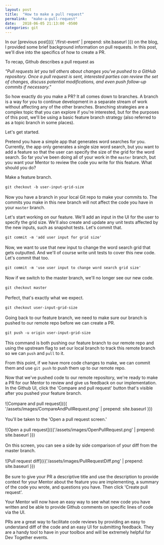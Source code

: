 ```yaml
---
layout: post
title:  "How to make a pull request"
permalink:  "make-a-pull-request"
date:   2018-06-05 21:13:00 -0500
categories: git
---
```

In our [previous post]({{ '/first-event' | prepend: site.baseurl }}) on the blog, I provided some brief background information on pull requests. In this post, we'll dive into the specifics of how to create a PR. 

To recap, Github describes a pull request as 

_"Pull requests let you tell others about changes you've pushed to a GitHub repository. Once a pull request is sent, interested parties can review the set of changes, discuss potential modifications, and even push follow-up commits if necessary."_

So how exactly do you make a PR? It all comes down to branches. A branch is a way for you to continue development in a separate stream of work without affecting any of the other branches. Branching strategies are a complex topic that you can explore if you're interested, but for the purposes of this post, we'll be using a basic feature branch strategy (also referred to as a topic branch in some places). 

Let's get started.

Pretend you have a simple app that generates word searches for you. Currently, the app only generates a single size word search, but you want to add a feature so that the user can specify the size of the grid for the word search. So far you've been doing all of your work in the `master` branch, but you want your Mentor to review the code you write for this feature. What should you do?

Make a feature branch.
<br/>
<br/>
`git checkout -b user-input-grid-size`
<br/>
<br/>
Now you have a branch in your local Git repo to make your commits to. The commits you make in this new branch will not affect the code you have in your `master` branch. 

Let's start working on our feature. We'll add an input in the UI for the user to specify the grid size. We'll also create and update any unit tests affected by the new inputs, such as snapshot tests. Let's commit that.
<br/>
<br/>
`git commit -m 'add user input for grid size'`
<br/>
<br/>
Now, we want to use that new input to change the word search grid that gets outputted. And we'll of course write unit tests to cover this new code. Let's commit that too.
<br/>
<br/>
`git commit -m 'use user input to change word search grid size'`
<br/>
<br/>
Now if we switch to the master branch, we'll no longer see our new code.
<br/>
<br/>
`git checkout master`
<br/>
<br/>
Perfect, that's exactly what we expect.
<br/>
<br/>
`git checkout user-input-grid-size`
<br/>
<br/>
Going back to our feature branch, we need to make sure our branch is pushed to our remote repo before we can create a PR.
<br/>
<br/>
`git push -u origin user-input-grid-size`
<br/>
<br/>
This command is both pushing our feature branch to our remote repo and using the upstream flag to set our local branch to track this remote branch so we can `push` and `pull` to it. 

From this point, if we have more code changes to make, we can commit them and use `git push` to push them up to our remote repo.

Now that we've pushed code to our remote repository, we're ready to make a PR for our Mentor to review and give us feedback on our implementation. In the Github UI, click the 'Compare and pull request' button that's visible after you pushed your feature branch.
<br/>
<br/>
![Compare and pull request]({{ '/assets/images/CompareAndPullRequest.png' | prepend: site.baseurl }})
<br/>
<br/>
You'll be taken to the 'Open a pull request screen.' 
<br/>
<br/>
![Open a pull request]({{'/assets/images/OpenPullRequest.png' | prepend: site.baseurl }})
<br/>
<br/>
On this screen, you can see a side by side comparison of your diff from the master branch.
<br/>
<br/>
![Pull request diff]({{'/assets/images/PullRequestDiff.png' | prepend: site.baseurl }})
<br/>
<br/>
Be sure to give your PR a descriptive title and use the description to provide context for your Mentor about the feature you are implementing, a summary of the code you wrote, and questions you have. Then click 'Create pull request'.

Your Mentor will now have an easy way to see what new code you have written and be able to provide Github comments on specific lines of code via the UI.

PRs are a great way to facilitate code reviews by providing an easy to understand diff of the code and an easy UI for submitting feedback. They are a handy tool to have in your toolbox and will be extremely helpful for Dev Together events.
